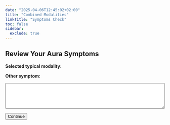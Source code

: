 ```yaml
---
date: "2025-04-06T12:45:02+02:00"
title: "Combined Modalities"
linkTitle: "Symptoms Check"
toc: false
sidebar:
  exclude: true
---
```


<link rel="stylesheet" href="/css/symptom-check.css" />

<h2>Review Your Aura Symptoms</h2>

<p><strong>Selected typical modality:</strong> <span id="selectedTypical"></span></p>

<p><strong>Other symptom:</strong></p>
<textarea id="otherDescription" rows="5" style="width: 100%;"></textarea>

<button id="generatePdfBtn" class="btn">Continue</button>

<!-- Scripts -->
<script src="https://cdnjs.cloudflare.com/ajax/libs/jspdf/2.5.1/jspdf.umd.min.js"></script>
<script src="/js/generateAuraReport.js"></script>
<script src="/js/plusOther.js"></script>
